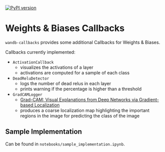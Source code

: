 [![PyPI version](https://badge.fury.io/py/wandb-callbacks.svg)](https://badge.fury.io/py/wandb-callbacks)

# Weights &amp; Biases Callbacks
`wandb-callbacks` provides some additional Callbacks for Weights &amp; Biases.

Callbacks currently implemented:
* `ActivationCallback`
  * visualizes the activations of a layer
  * activations are computed for a sample of each class
* `DeadReluDetector`
  * logs the number of dead relus in each layer
  * prints warning if the percentage is higher than a threshold
* `GradCAMLogger`
  *  [Grad-CAM: Visual Explanations from Deep Networks via Gradient-based Localization](https://arxiv.org/pdf/1610.02391.pdf)
  *  produces a coarse localization map highlighting the important regions in the image for predicting the class of the image

## Sample Implementation
Can be found in `notebooks/sample_implementation.ipynb`.
